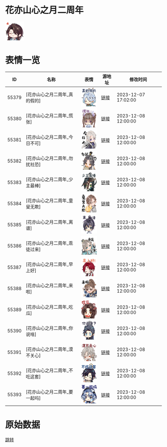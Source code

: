 # 花亦山心之月二周年

<img src="./cover.png" height="60" alt="cover" />

# 表情一览

|ID|名称|表情|源地址|修改时间|
|----|----|----|----|----|
|55379|[花亦山心之月二周年_真的假的]|<img src="./pic/055379_%5B花亦山心之月二周年_真的假的%5D.png" height="60" alt="真的假的"/>|[链接](https://i0.hdslb.com/bfs/garb/298188db2e13410f6c168b45cf9f9d8be79faeb8.png)|2023-12-07 17:02:00|
|55380|[花亦山心之月二周年_慌张]|<img src="./pic/055380_%5B花亦山心之月二周年_慌张%5D.png" height="60" alt="慌张"/>|[链接](https://i0.hdslb.com/bfs/garb/937fd4f4ff286822701454645cdf408cf7eac517.png)|2023-12-08 12:00:00|
|55381|[花亦山心之月二周年_今日不可]|<img src="./pic/055381_%5B花亦山心之月二周年_今日不可%5D.png" height="60" alt="今日不可"/>|[链接](https://i0.hdslb.com/bfs/garb/3cabc54baf5450945c5b76bd56f3aac0f76f3dd5.png)|2023-12-08 12:00:00|
|55382|[花亦山心之月二周年_勿扰社恐]|<img src="./pic/055382_%5B花亦山心之月二周年_勿扰社恐%5D.png" height="60" alt="勿扰社恐"/>|[链接](https://i0.hdslb.com/bfs/garb/749233edf801cc6156957f9ccf3597a722ee4c3b.png)|2023-12-08 12:00:00|
|55383|[花亦山心之月二周年_少主最棒]|<img src="./pic/055383_%5B花亦山心之月二周年_少主最棒%5D.png" height="60" alt="少主最棒"/>|[链接](https://i0.hdslb.com/bfs/garb/8998ef3395ee671cbcecb915dadfb801ac7b1831.png)|2023-12-08 12:00:00|
|55384|[花亦山心之月二周年_童叟无欺]|<img src="./pic/055384_%5B花亦山心之月二周年_童叟无欺%5D.png" height="60" alt="童叟无欺"/>|[链接](https://i0.hdslb.com/bfs/garb/ccfcd435753de3a4d456a6f08ea99912595b3c37.png)|2023-12-08 12:00:00|
|55385|[花亦山心之月二周年_离谱]|<img src="./pic/055385_%5B花亦山心之月二周年_离谱%5D.png" height="60" alt="离谱"/>|[链接](https://i0.hdslb.com/bfs/garb/7fa863aa26d5c93df963065886c36d6ff8f54512.png)|2023-12-08 12:00:00|
|55386|[花亦山心之月二周年_乖徒过来]|<img src="./pic/055386_%5B花亦山心之月二周年_乖徒过来%5D.png" height="60" alt="乖徒过来"/>|[链接](https://i0.hdslb.com/bfs/garb/2eacbfc53b77f5752424627d639bfaeb2168cf6d.png)|2023-12-08 12:00:00|
|55387|[花亦山心之月二周年_早上好]|<img src="./pic/055387_%5B花亦山心之月二周年_早上好%5D.png" height="60" alt="早上好"/>|[链接](https://i0.hdslb.com/bfs/garb/dcd32211dd1a40724497e0a47c8a6016f3a24428.png)|2023-12-08 12:00:00|
|55388|[花亦山心之月二周年_来啦]|<img src="./pic/055388_%5B花亦山心之月二周年_来啦%5D.png" height="60" alt="来啦"/>|[链接](https://i0.hdslb.com/bfs/garb/97d717ef3205982d48ec5ea8f161429bbc7294a0.png)|2023-12-08 12:00:00|
|55389|[花亦山心之月二周年_吃瓜]|<img src="./pic/055389_%5B花亦山心之月二周年_吃瓜%5D.png" height="60" alt="吃瓜"/>|[链接](https://i0.hdslb.com/bfs/garb/170b5e6c646f8ea5ce05d9453e12556ea3853768.png)|2023-12-08 12:00:00|
|55390|[花亦山心之月二周年_你说啥]|<img src="./pic/055390_%5B花亦山心之月二周年_你说啥%5D.png" height="60" alt="你说啥"/>|[链接](https://i0.hdslb.com/bfs/garb/28db4043c09e0b66cc52a52b23a554837df1cc24.png)|2023-12-08 12:00:00|
|55391|[花亦山心之月二周年_漠不关心]|<img src="./pic/055391_%5B花亦山心之月二周年_漠不关心%5D.png" height="60" alt="漠不关心"/>|[链接](https://i0.hdslb.com/bfs/garb/19d4c7b1998ccac7d3ff8aa2845dac25e68af6f6.png)|2023-12-08 12:00:00|
|55392|[花亦山心之月二周年_不吃这套]|<img src="./pic/055392_%5B花亦山心之月二周年_不吃这套%5D.png" height="60" alt="不吃这套"/>|[链接](https://i0.hdslb.com/bfs/garb/a07638f6b8a305df04f7b1c67cad86ae9a62c82f.png)|2023-12-08 12:00:00|
|55393|[花亦山心之月二周年_要一起吗]|<img src="./pic/055393_%5B花亦山心之月二周年_要一起吗%5D.png" height="60" alt="要一起吗"/>|[链接](https://i0.hdslb.com/bfs/garb/2b95dcdfb69ce652ce4c5bc76c3f08f5f2c5be5a.png)|2023-12-08 12:00:00|

# 原始数据

[跳转](./raw.json)

